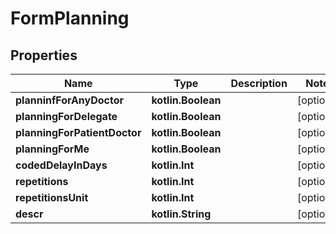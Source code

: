 
# FormPlanning

## Properties
Name | Type | Description | Notes
------------ | ------------- | ------------- | -------------
**planninfForAnyDoctor** | **kotlin.Boolean** |  |  [optional]
**planningForDelegate** | **kotlin.Boolean** |  |  [optional]
**planningForPatientDoctor** | **kotlin.Boolean** |  |  [optional]
**planningForMe** | **kotlin.Boolean** |  |  [optional]
**codedDelayInDays** | **kotlin.Int** |  |  [optional]
**repetitions** | **kotlin.Int** |  |  [optional]
**repetitionsUnit** | **kotlin.Int** |  |  [optional]
**descr** | **kotlin.String** |  |  [optional]



